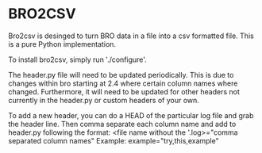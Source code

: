# BRO2CSV
Bro2csv is desinged to turn BRO data in a file into a csv formatted file.
This is a pure Python implementation.

To install bro2csv, simply run './configure'.

The header.py file will need to be updated periodically.
This is due to changes within bro starting at 2.4 where certain column names where changed.
Furthermore, it will need to be updated for other headers not currently
in the header.py or custom headers of your own.

To add a new header, you can do a HEAD of the particular log file and grab the header line.
Then comma separate each column name and add to header.py following the format:
<file name without the '.log>="comma separated column names"
Example:
example="try,this,example"
